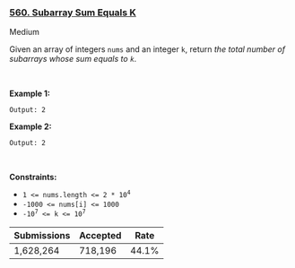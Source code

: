 ### [560. Subarray Sum Equals K](https://leetcode.com/problems/subarray-sum-equals-k/)

Medium

Given an array of integers `` nums `` and an integer `` k ``, return _the total number of subarrays whose sum equals to `` k ``_.

 

__Example 1:__

```Input: nums = [1,1,1], k = 2
Output: 2
```

__Example 2:__

```Input: nums = [1,2,3], k = 3
Output: 2
```

 

__Constraints:__

*   <code>1 <= nums.length <= 2 * 10<sup>4</sup></code>
*   `` -1000 <= nums[i] <= 1000 ``
*   <code>-10<sup>7</sup> <= k <= 10<sup>7</sup></code>

| Submissions    | Accepted     | Rate   |
| -------------- | ------------ | ------ |
| 1,628,264 | 718,196 | 44.1% |